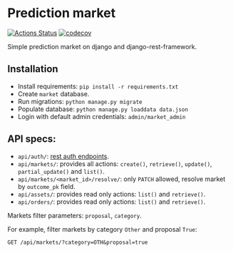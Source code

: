 # Prediction market

[![Actions Status](https://github.com/AverHLV/prediction-market/workflows/tests/badge.svg)](https://github.com/AverHLV/prediction-market/actions) [![codecov](https://codecov.io/gh/AverHLV/prediction-market/branch/dev/graph/badge.svg?token=IqTC5VfkNe)](https://codecov.io/gh/AverHLV/prediction-market)

Simple prediction market on django and django-rest-framework.

## Installation
- Install requirements: `pip install -r requirements.txt`
- Create `market` database.
- Run migrations: `python manage.py migrate`
- Populate database: `python manage.py loaddata data.json`
- Login with default admin credentials: `admin/market_admin`

## API specs:
* `api/auth/`: [rest auth endpoints](https://django-rest-auth.readthedocs.io/en/latest/api_endpoints.html).
* `api/markets/`: provides all actions: `create()`, `retrieve()`, `update()`, `partial_update()` and `list()`.
* `api/markets/<market_id>/resolve/`: only `PATCH` allowed, resolve market by `outcome_pk` field.
* `api/assets/`: provides read only actions: `list()` and `retrieve()`.
* `api/orders/`: provides read only actions: `list()` and `retrieve()`.

Markets filter parameters: `proposal`, `category`.

For example, filter markets by category `Other` and proposal `True`:

`GET /api/markets/?category=OTH&proposal=true`